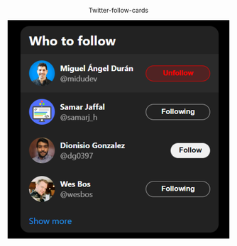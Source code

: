 <div align="center">
  <p>Twitter-follow-cards</p>
  <img alt="Captura de pantalla de la app" src="https://raw.githubusercontent.com/dg0397/react-projects/main/projects/01-twitter-follow-card/twitter-follow-card.png" width="500" />
</div>